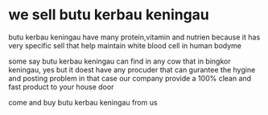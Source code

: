 # we sell butu kerbau keningau
butu kerbau keningau have many protein,vitamin and nutrien because it has
very specific sell that help maintain white blood cell in human bodyme

<buy butu to maintain your strong and healty body>


some say butu kerbau keningau can find in any cow that in bingkor keningau, 
yes but it doest have any procuder that can gurantee the hygine and posting problem
in that case our company provide a 100% clean and fast product to your house door


come and buy butu kerbau keningau from us
